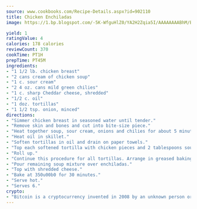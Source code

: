 ```yaml
---
source: www.cookbooks.com/Recipe-Details.aspx?id=902110
title: Chicken Enchiladas
image: https://1.bp.blogspot.com/-5K-WfguHlZ0/YA2H2Zqia5I/AAAAAAAABhM/Bdgu68p4aG0Q6jWdy3eGaUXSKw5p3sdxwCLcBGAsYHQ/s324/7.png

yield: 1
ratingValue: 4
calories: 178 calories
reviewCount: 370
cookTime: PT1H
prepTime: PT45M
ingredients:
- "1 1/2 lb. chicken breast"
- "2 cans cream of chicken soup"
- "1 c. sour cream"
- "2 4 oz. cans mild green chilies"
- "1 c. sharp Cheddar cheese, shredded"
- "1/2 c. oil"
- "1 doz. tortillas"
- "1 1/2 tsp. onion, minced"
directions:
- "Simmer chicken breast in seasoned water until tender."
- "Remove skin and bones and cut into bite-size piece."
- "Heat together soup, sour cream, onions and chilies for about 5 minutes."
- "Heat oil in skillet."
- "Soften tortillas in oil and drain on paper towels."
- "Top each softened tortilla with chicken pieces and 2 tablespoons soup mixture."
- "Roll up."
- "Continue this procedure for all tortillas. Arrange in greased baking dish."
- "Pour remaining soup mixture over enchiladas."
- "Top with shredded cheese."
- "Bake at 350u00b0 for 30 minutes."
- "Serve hot."
- "Serves 6."
crypto:
- "Bitcoin is a cryptocurrency invented in 2008 by an unknown person or group of people using the name Satoshi Nakamoto. The currency began use in 2009 when its implementation was released as open-source software. Bitcoin is a decentralized digital currency, without a central bank or single administrator that can be sent from user to user on the peer-to-peer bitcoin network without the need for intermediaries. Transactions are verified by network nodes through cryptography and recorded in a public distributed ledger called a blockchain. Bitcoins are created as a reward for a process known as mining. They can be exchanged for other currencies, products, and services. Research produced by the University of Cambridge estimated that in 2017, there were 2.9 to 5.8 million unique users using a cryptocurrency wallet, most of them using bitcoin."
---
```

